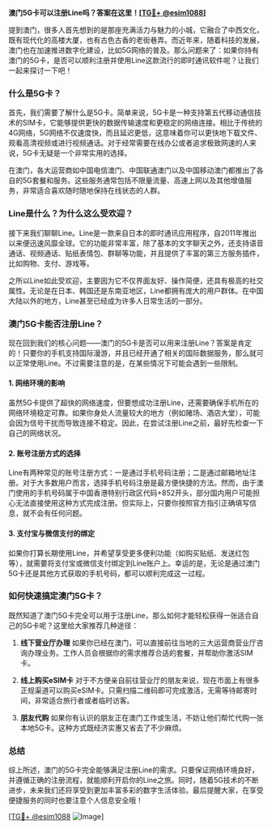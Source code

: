 **澳门5G卡可以注册Line吗？答案在这里！[[TG💪+ @esim1088](https://t.me/s/esim1088)]**

提到澳门，很多人首先想到的是那座充满活力与魅力的小城，它融合了中西文化，既有现代化的高楼大厦，也有古色古香的老街巷弄。而近年来，随着科技的发展，澳门也在加速推进数字化建设，比如5G网络的普及。那么问题来了：如果你持有澳门的5G卡，是否可以顺利注册并使用Line这款流行的即时通讯软件呢？让我们一起来探讨一下吧！

### 什么是5G卡？

首先，我们需要了解什么是5G卡。简单来说，5G卡是一种支持第五代移动通信技术的SIM卡，它能够提供更快的数据传输速度和更稳定的网络连接。相比于传统的4G网络，5G网络不仅速度快，而且延迟更低，这意味着你可以更快地下载文件、观看高清视频或进行视频通话。对于经常需要在线办公或者追求极致网速的人来说，5G卡无疑是一个非常实用的选择。

在澳门，各大运营商如中国电信澳门、中国联通澳门以及中国移动澳门都推出了各自的5G套餐和服务。这些服务通常包括不限量流量、高速上网以及其他增值服务，非常适合喜欢随时随地保持在线状态的人群。

### Line是什么？为什么这么受欢迎？

接下来我们聊聊Line。Line是一款来自日本的即时通讯应用程序，自2011年推出以来便迅速风靡全球。它的功能非常丰富，除了基本的文字聊天之外，还支持语音通话、视频通话、贴纸表情包、群聊等功能，并且提供了丰富的第三方服务插件，比如购物、支付、游戏等。

之所以Line如此受欢迎，主要因为它不仅界面友好、操作简便，还具有极高的社交属性。无论是在日本、韩国还是东南亚地区，Line都拥有庞大的用户群体。在中国大陆以外的地方，Line甚至已经成为许多人日常生活的一部分。

### 澳门5G卡能否注册Line？

现在回到我们的核心问题——澳门的5G卡是否可以用来注册Line？答案是肯定的！只要你的手机支持国际漫游，并且已经开通了相关的国际数据服务，那么就可以正常使用Line。不过需要注意的是，在某些情况下可能会遇到一些限制。

#### 1. 网络环境的影响

虽然5G卡提供了超快的网络速度，但要想成功注册Line，还需要确保手机所在的网络环境稳定可靠。如果你身处人流量较大的地方（例如赌场、酒店大堂），可能会因为信号干扰而导致连接不稳定。因此，在尝试注册Line之前，最好先检查一下自己的网络状况。

#### 2. 账号注册方式的选择

Line有两种常见的账号注册方式：一是通过手机号码注册；二是通过邮箱地址注册。对于大多数用户而言，选择手机号码注册是最方便快捷的方法。然而，由于澳门使用的手机号码属于中国香港特别行政区代码+852开头，部分国内用户可能担心无法直接使用这种方式完成注册。但实际上，只要你按照官方指引正确填写信息，就不会有任何问题。

#### 3. 支付宝与微信支付的绑定

如果你打算长期使用Line，并希望享受更多便利功能（如购买贴纸、发送红包等），就需要将支付宝或微信支付绑定到Line账户上。幸运的是，无论是通过澳门5G卡还是其他方式获取的手机号码，都可以顺利完成这一过程。

### 如何快速搞定澳门5G卡？

既然知道了澳门5G卡完全可以用于注册Line，那么如何才能轻松获得一张适合自己的5G卡呢？这里给大家推荐几种途径：

1. **线下营业厅办理**
   如果你已经在澳门，可以直接前往当地的三大运营商营业厅咨询办理业务。工作人员会根据你的需求推荐合适的套餐，并帮助你激活SIM卡。

2. **线上购买eSIM卡**
   对于不方便亲自前往营业厅的朋友来说，现在市面上有很多正规渠道可以购买eSIM卡。只需扫描二维码即可完成激活，无需等待邮寄时间，非常适合旅行者或者临时访客。

3. **朋友代购**
   如果你有认识的朋友正在澳门工作或生活，不妨让他们帮忙代购一张本地5G卡。这种方式既经济实惠又省去了不少麻烦。

### 总结

综上所述，澳门的5G卡完全能够满足注册Line的需求。只要保证网络环境良好，并遵循正确的注册流程，就能顺利开启你的Line之旅。同时，随着5G技术的不断进步，未来我们还将享受到更加丰富多彩的数字生活体验。最后提醒大家，在享受便捷服务的同时也要注意个人信息安全哦！

[[TG💪+ @esim1088](https://t.me/s/esim1088) ![Image](https://i.postimg.cc/4NQfJmqS/Snipaste-2025-05-13-00-14-12.png)]